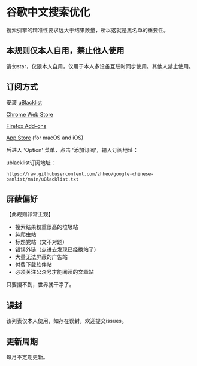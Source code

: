 # 谷歌中文搜索优化

搜索引擎的精准性要求远大于结果数量，所以这就是黑名单的重要性。

## 本规则仅本人自用，禁止他人使用

请勿star，仅限本人自用，仅用于本人多设备互联时同步使用。其他人禁止使用。

## 订阅方式

安装 [uBlacklist](https://github.com/iorate/uBlacklist)

[Chrome Web Store](https://chrome.google.com/webstore/detail/ublacklist/pncfbmialoiaghdehhbnbhkkgmjanfhe)

[Firefox Add-ons](https://addons.mozilla.org/en-US/firefox/addon/ublacklist/)

[App Store](https://apps.apple.com/us/app/ublacklist-for-safari/id1547912640) (for macOS and iOS)

后进入 'Option' 菜单，点击 '添加订阅'，输入订阅地址：

ublacklist订阅地址：
```
https://raw.githubusercontent.com/zhheo/google-chinese-banlist/main/uBlacklist.txt
```

## 屏蔽偏好

【此规则非常主观】

- 搜索结果权重很高的垃圾站
- 纯爬虫站
- 标题党站（文不对题）
- 错误外链（点进去发现已经换站了）
- 大量无法屏蔽的广告站
- 付费下载软件站
- 必须关注公众号才能阅读的文章站

只要搜不到，世界就干净了。

## 误封

该列表仅本人使用，如存在误封，欢迎提交issues。

## 更新周期

每月不定期更新。
